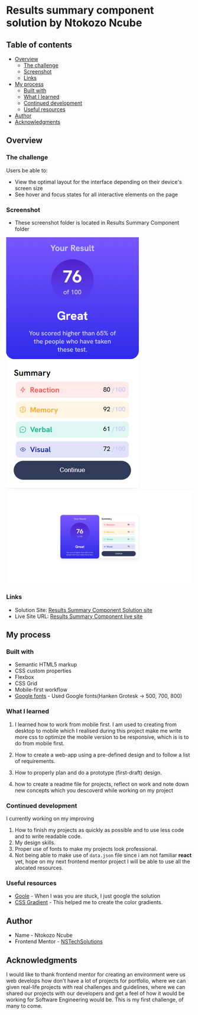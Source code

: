 # Results summary component solution by Ntokozo Ncube

## Table of contents

- [Overview](#overview)
  - [The challenge](#the-challenge)
  - [Screenshot](#screenshot)
  - [Links](#links)
- [My process](#my-process)
  - [Built with](#built-with)
  - [What I learned](#what-i-learned)
  - [Continued development](#continued-development)
  - [Useful resources](#useful-resources)
- [Author](#author)
- [Acknowledgments](#acknowledgments)

## Overview

### The challenge

Users be able to:

- View the optimal layout for the interface depending on their device's screen size
- See hover and focus states for all interactive elements on the page

### Screenshot

- These screenshot folder is located in Results Summary Component folder

![mobile view](./solution/Mobile%20View.PNG)
![desktop view](./solution/Desktop%20View.PNG)

### Links
- Solution Site: [Results Summary Component Solution site](https://frontend-mentor-first-project.pages.dev/)
- Live Site URL: [Results Summary Component live site](https://nstechsolutions.co.za/front%20mentor%20project%20challengers/results%20summary%20component/)

## My process

### Built with

- Semantic HTML5 markup
- CSS custom properties
- Flexbox
- CSS Grid
- Mobile-first workflow
- [Google fonts](https://fonts.googleapis.com/css2?family=Hanken+Grotesk:wght@500;700;800&display=swap) - Used Google fonts(Hanken Grotesk -> 500, 700, 800)

### What I learned

1. I learned how to work from mobile first.
   I am used to creating from desktop to mobile which I realised during this project make me write more css to optimize the mobile version to be responsive, which is is to do from mobile first.
2. How to create a web-app using a pre-defined design and to follow a list of requirements.

3. How to properly plan and do a prototype (first-draft) design.

4. how to create a readme file for projects, reflect on work and note down new concepts which you descoverd while working on my project

### Continued development

I currently working on my improving

1. How to finish my projects as quickly as possible and to use less code and to write readable code.
2. My design skills.
3. Proper use of fonts to make my projects look professional.
4. Not being able to make use of `data.json` file since i am not familiar **react** yet, hope on my next frontend mentor project I will be able to use all the alocated resources.

### Useful resources

- [Goole](https://www.google.co.za) - When I was you are stuck, I just google the solution
- [CSS Gradient](https://cssgradient.io/) - This helped me to create the color gradients.

## Author
- Name - Ntokozo Ncube
- Frontend Mentor - [NSTechSolutions](https://www.frontendmentor.io/profile/NSTechSolutions)

## Acknowledgments

I would like to thank frontend mentor for creating an environment were us web develops
how don't have a lot of projects for portfolio, where we can given real-life projects with real challenges and guidelines, where we can shared our projects with our developers and get a feel of how it would be working for Software Engineering would be.
This is my first challenge, of many to come.

